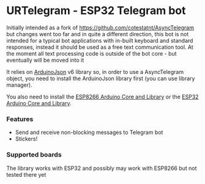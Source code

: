 # URTelegram - ESP32 Telegram bot

Initially intended as a fork of https://github.com/cotestatnt/AsyncTelegram but changes went too far and in quite a different direction, this bot is not intended for a typical bot applications with in-built keyboard and standard responses, instead it should be used as a free text communication tool. At the moment all text processing code is outside of the bot core - but eventually will be moved into it

It relies on [ArduinoJson](https://github.com/bblanchon/ArduinoJson) v6 library so, in order to use a AsyncTelegram object, you need to install the ArduinoJson library first (you can use library manager).

You also need to install the [ESP8266 Arduino Core and Library](https://github.com/esp8266/Arduino) or the [ESP32 Arduino Core and Library](https://github.com/espressif/arduino-esp32).

### Features
+ Send and receive non-blocking messages to Telegram bot
+ Stickers!

### Supported boards
The library works with ESP32 and possibly may work with ESP8266 but not tested there yet

